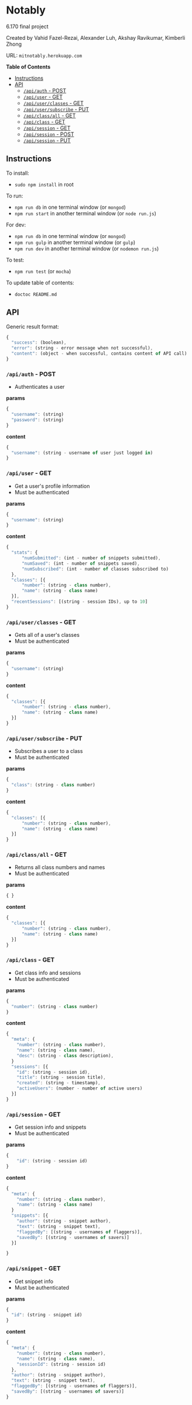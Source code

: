 Notably
==================================
6.170 final project

Created by Vahid Fazel-Rezai, Alexander Luh, Akshay Ravikumar, Kimberli Zhong

URL: `mitnotably.herokuapp.com`

<!-- START doctoc generated TOC please keep comment here to allow auto update -->
<!-- DON'T EDIT THIS SECTION, INSTEAD RE-RUN doctoc TO UPDATE -->
**Table of Contents**

- [Instructions](#instructions)
- [API](#api)
  - [`/api/auth` - POST](#apiauth---post)
  - [`/api/user` - GET](#apiuser---get)
  - [`/api/user/classes` - GET](#apiuserclasses---get)
  - [`/api/user/subscribe` - PUT](#apiusersubscribe---put)
  - [`/api/class/all` - GET](#apiclassall---get)
  - [`/api/class` - GET](#apiclass---get)
  - [`/api/session` - GET](#apisession---get)
  - [`/api/session` - POST](#apisession---post)
  - [`/api/session` - PUT](#apisession---put)

<!-- END doctoc generated TOC please keep comment here to allow auto update -->

## Instructions

To install:
* `sudo npm install` in root

To run:
* `npm run db` in one terminal window (or `mongod`)
* `npm run start` in another terminal window  (or `node run.js`)

For dev:
* `npm run db` in one terminal window (or `mongod`)
* `npm run gulp` in another terminal window (or `gulp`)
* `npm run dev` in another terminal window (or `nodemon run.js`)

To test:
* `npm run test` (or `mocha`)

To update table of contents:
* `doctoc README.md`

## API
Generic result format:

```javascript
{
  "success": (boolean),
  "error": (string - error message when not successful),
  "content": (object - when successful, contains content of API call)
}
```

### `/api/auth` - POST
* Authenticates a user

**params**

```javascript
{
  "username": (string)
  "password": (string)
}
```

**content**

```javascript
{
  "username": (string - username of user just logged in)
}
```

### `/api/user` - GET
* Get a user's profile information
* Must be authenticated

**params**

```javascript
{
  "username": (string)
}
```

**content**

```javascript
{
  "stats": {
      "numSubmitted": (int - number of snippets submitted),
      "numSaved": (int - number of snippets saved), 
      "numSubscribed": (int - number of classes subscribed to)
  },
  "classes": [{
      "number": (string - class number),
      "name": (string - class name)
  }],
  "recentSessions": [(string - session IDs), up to 10]
}
```

### `/api/user/classes` - GET
* Gets all of a user's classes
* Must be authenticated

**params**

```javascript
{
  "username": (string)
}
```

**content**

```javascript
{
  "classes": [{
      "number": (string - class number),
      "name": (string - class name)
  }]
}
```

### `/api/user/subscribe` - PUT
* Subscribes a user to a class
* Must be authenticated

**params**

```javascript
{
  "class": (string - class number)
} 
```

**content**

```javascript
{
  "classes": [{
      "number": (string - class number),
      "name": (string - class name)
  }]
}
```

### `/api/class/all` - GET
* Returns all class numbers and names
* Must be authenticated

**params**

```javascript
{ }
```

**content**

```javascript
{
  "classes": [{
      "number": (string - class number),
      "name": (string - class name)
  }]
}
```

### `/api/class` - GET
* Get class info and sessions
* Must be authenticated

**params**

```javascript
{ 
  "number": (string - class number)
}
```

**content**

```javascript
{
  "meta": {
    "number": (string - class number),
    "name": (string - class name),
    "desc": (string - class description),
  }
  "sessions": [{
    "id": (string - session id),
    "title": (string - session title),
    "created": (string - timestamp),
    "activeUsers": (number - number of active users)
  }]
}
```

### `/api/session` - GET
* Get session info and snippets
* Must be authenticated

**params**

```javascript
{ 
    "id": (string - session id)
}
```

**content**

```javascript
{
  "meta": {
    "number": (string - class number),
    "name": (string - class name)
  }
  "snippets": [{
    "author": (string - snippet author),
    "text": (string - snippet text),
    "flaggedBy": [(string - usernames of flaggers)],
    "savedBy": [(string - usernames of savers)]
  }]

}
```

### `/api/snippet` - GET
* Get snippet info
* Must be authenticated

**params**

```javascript
{ 
  "id": (string - snippet id)
}
```

**content**

```javascript
{
  "meta": {
    "number": (string - class number),
    "name": (string - class name),
    "sessionId": (string - session id)
  },
  "author": (string - snippet author),
  "text": (string - snippet text),
  "flaggedBy": [(string - usernames of flaggers)],
  "savedBy": [(string - usernames of savers)]
}
```
